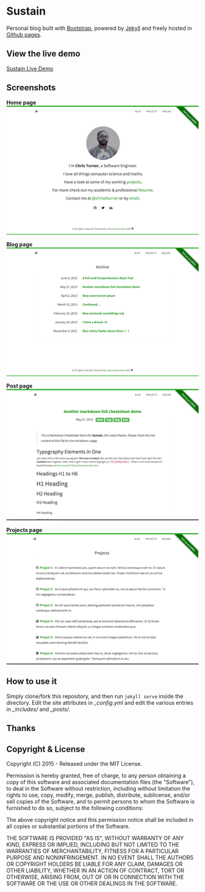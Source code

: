 
# Sustain

Personal blog built with [Bootstrap](http://getbootstrap.com/), powered by [Jekyll](http://jekyllrb.com/) and freely
hosted in [Github pages](https://pages.github.com/).


## View the live demo

[Sustain Live Demo](https://biomadeira.github.io/sustain)


## Screenshots

**Home page**
![home page](https://raw.githubusercontent.com/biomadeira/sustain/gh-pages/assets/images/screen1.png)

**Blog page**
![blog page](https://raw.githubusercontent.com/biomadeira/sustain/gh-pages/assets/images/screen2.png)

**Post page**
![post page](https://raw.githubusercontent.com/biomadeira/sustain/gh-pages/assets/images/screen3.png)

**Projects page**
![project page](https://raw.githubusercontent.com/biomadeira/sustain/gh-pages/assets/images/screen4.png)


## How to use it

Simply clone/fork this repository, and then run `jekyll serve` inside the directory.
Edit the site attributes in *_config.yml* and edit the various entries in *_includes/* and *_posts/*.

## Thanks 

## Copyright & License

Copyright (C) 2015 - Released under the MIT License.

Permission is hereby granted, free of charge, to any person obtaining a copy of this software and associated documentation files (the "Software"), to deal in the Software without restriction, including without limitation the rights to use, copy, modify, merge, publish, distribute, sublicense, and/or sell copies of the Software, and to permit persons to whom the Software is furnished to do so, subject to the following conditions:

The above copyright notice and this permission notice shall be included in all copies or substantial portions of the Software.

THE SOFTWARE IS PROVIDED "AS IS", WITHOUT WARRANTY OF ANY KIND, EXPRESS OR IMPLIED, INCLUDING BUT NOT LIMITED TO THE WARRANTIES OF MERCHANTABILITY, FITNESS FOR A PARTICULAR PURPOSE AND
NONINFRINGEMENT. IN NO EVENT SHALL THE AUTHORS OR COPYRIGHT HOLDERS BE LIABLE FOR ANY CLAIM, DAMAGES OR OTHER LIABILITY, WHETHER IN AN ACTION OF CONTRACT, TORT OR OTHERWISE, ARISING FROM, OUT OF OR IN CONNECTION WITH THE SOFTWARE OR THE USE OR OTHER DEALINGS IN THE SOFTWARE.
